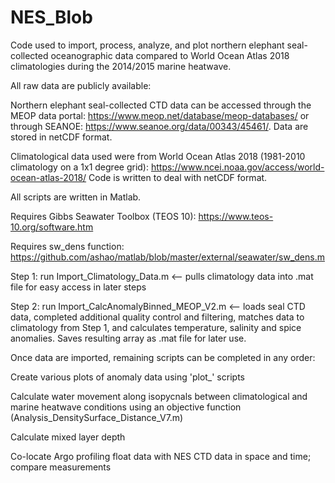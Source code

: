 # NES_Blob
Code used to import, process, analyze, and plot northern elephant seal-collected oceanographic data compared to World Ocean Atlas 2018 climatologies during the 2014/2015 marine heatwave.

All raw data are publicly available:

Northern elephant seal-collected CTD data can be accessed through the MEOP data portal: https://www.meop.net/database/meop-databases/  or through SEANOE:  https://www.seanoe.org/data/00343/45461/.  Data are stored in netCDF format.

Climatological data used were from World Ocean Atlas 2018 (1981-2010 climatology on a 1x1 degree grid): https://www.ncei.noaa.gov/access/world-ocean-atlas-2018/  Code is written to deal with netCDF format.

All scripts are written in Matlab.

Requires Gibbs Seawater Toolbox (TEOS 10): https://www.teos-10.org/software.htm

Requires sw_dens function: https://github.com/ashao/matlab/blob/master/external/seawater/sw_dens.m

Step 1: run Import_Climatology_Data.m <-- pulls climatology data into .mat file for easy access in later steps

Step 2: run Import_CalcAnomalyBinned_MEOP_V2.m  <-- loads seal CTD data, completed additional quality control and filtering, matches data to climatology from Step 1, and calculates temperature, salinity and spice anomalies.  Saves resulting array as .mat file for later use.

Once data are imported, remaining scripts can be completed in any order:
    
Create various plots of anomaly data using 'plot_' scripts

Calculate water movement along isopycnals between climatological and marine heatwave conditions using an objective function  (Analysis_DensitySurface_Distance_V7.m)

Calculate mixed layer depth

Co-locate Argo profiling float data with NES CTD data in space and time; compare measurements
